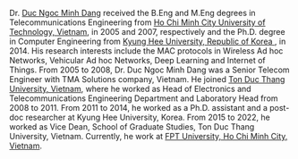 Dr. <a href="https://dnmduc.github.io/">Duc Ngoc Minh Dang</a> received the B.Eng and M.Eng degrees in Telecommunications Engineering from [Ho Chi Minh City University of Technology, Vietnam](https://hcmut.edu.vn/), in 2005 and 2007, respectively and the Ph.D. degree in Computer Engineering from <a href='https://khu.ac.kr'> Kyung Hee University, Republic of Korea </a>, in 2014. His research interests include the MAC protocols in Wireless Ad hoc Networks, Vehicular Ad hoc Networks, Deep Learning and Internet of Things. From 2005 to 2008, Dr. Duc Ngoc Minh Dang was a Senior Telecom Engineer with TMA Solutions company, Vietnam. He joined [Ton Duc Thang University, Vietnam](https://tdtu.edu.vn/), where he worked as Head of Electronics and Telecommunications Engineering Department and Laboratory Head from 2008 to 2011. From 2011 to 2014, he worked as a Ph.D. assistant and a post-doc researcher at Kyung Hee University, Korea. From 2015 to 2022, he worked as Vice Dean, School of Graduate Studies, Ton Duc Thang University, Vietnam. Currently, he work at <a href="https://hcmuni.fpt.edu.vn/en-US/home">FPT University, Ho Chi Minh City, Vietnam</a>. 